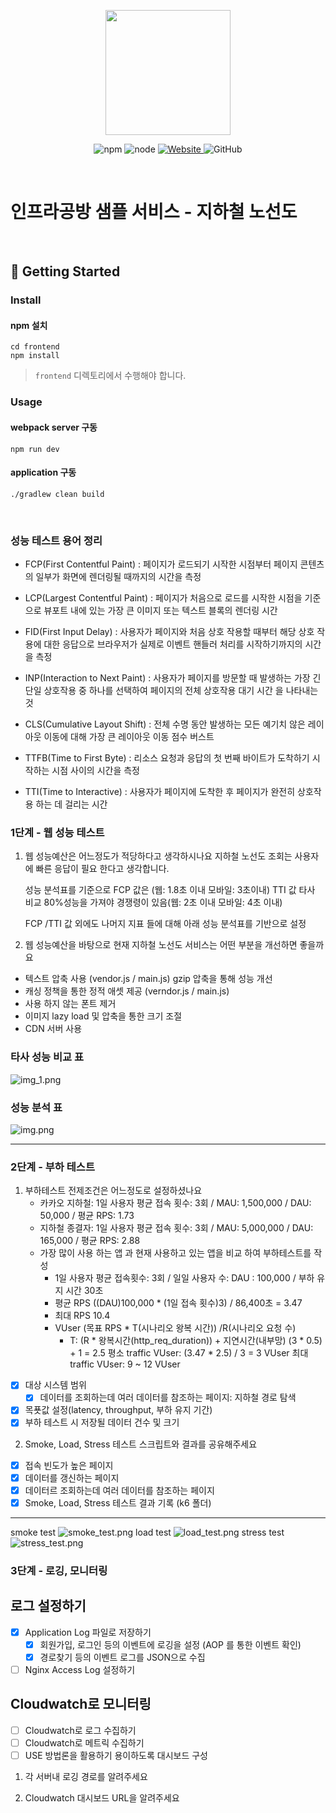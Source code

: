 <p align="center">
    <img width="200px;" src="https://raw.githubusercontent.com/woowacourse/atdd-subway-admin-frontend/master/images/main_logo.png"/>
</p>
<p align="center">
  <img alt="npm" src="https://img.shields.io/badge/npm-%3E%3D%205.5.0-blue">
  <img alt="node" src="https://img.shields.io/badge/node-%3E%3D%209.3.0-blue">
  <a href="https://edu.nextstep.camp/c/R89PYi5H" alt="nextstep atdd">
    <img alt="Website" src="https://img.shields.io/website?url=https%3A%2F%2Fedu.nextstep.camp%2Fc%2FR89PYi5H">
  </a>
  <img alt="GitHub" src="https://img.shields.io/github/license/next-step/atdd-subway-service">
</p>

<br>

# 인프라공방 샘플 서비스 - 지하철 노선도

<br>

## 🚀 Getting Started

### Install
#### npm 설치
```
cd frontend
npm install
```
> `frontend` 디렉토리에서 수행해야 합니다.

### Usage
#### webpack server 구동
```
npm run dev
```
#### application 구동
```
./gradlew clean build
```
<br>

### 성능 테스트 용어 정리

+ FCP(First Contentful Paint) : 페이지가 로드되기 시작한 시점부터 페이지 콘텐츠의 일부가 화면에 렌더링될 때까지의 시간을 측정
  

+ LCP(Largest Contentful Paint) : 페이지가 처음으로 로드를 시작한 시점을 기준으로 뷰포트 내에 있는 가장 큰 이미지 또는 텍스트 블록의 렌더링 시간
  

+ FID(First Input Delay) : 사용자가 페이지와 처음 상호 작용할 때부터 해당 상호 작용에 대한 응답으로 브라우저가 실제로 이벤트 핸들러 처리를 시작하기까지의 시간을 측정
  

+ INP(Interaction to Next Paint) : 사용자가 페이지를 방문할 때 발생하는 가장 긴 단일 상호작용 중 하나를 선택하여 페이지의 전체 상호작용 대기 시간 을 나타내는 것


+ CLS(Cumulative Layout Shift) : 전체 수명 동안 발생하는 모든 예기치 않은 레이아웃 이동에 대해 가장 큰 레이아웃 이동 점수 버스트 

  
+ TTFB(Time to First Byte) : 리소스 요청과 응답의 첫 번째 바이트가 도착하기 시작하는 시점 사이의 시간을 측정


+ TTI(Time to Interactive) : 사용자가 페이지에 도착한 후 페이지가 완전히 상호작용 하는 데 걸리는 시간


### 1단계 - 웹 성능 테스트
1. 웹 성능예산은 어느정도가 적당하다고 생각하시나요
   지하철 노선도 조회는 사용자에 빠른 응답이 필요 한다고 생각합니다.
   
   성능 분석표를 기준으로 FCP 값은 (웹: 1.8초 이내 모바일: 3초이내)
   TTI 값 타사 비교 80%성능을 가져야 경쟁령이 있음(웹: 2초 이내 모바일: 4초 이내)
   
   FCP /TTI 값 외에도 나머지 지표 들에 대해 아래 성능 분석표를 기반으로 설정
   

2. 웹 성능예산을 바탕으로 현재 지하철 노선도 서비스는 어떤 부분을 개선하면 좋을까요
  + 텍스트 압축 사용 (vendor.js / main.js) gzip 압축을 통해 성능 개선
  + 캐싱 정책을 통한 정적 애셋 제공 (verndor.js / main.js)
  + 사용 하지 않는 폰트 제거
  + 이미지 lazy load 및 압축을 통한 크기 조절
  + CDN 서버 사용


### 타사 성능 비교 표 
![img_1.png](img_1.png)
### 성능 분석 표
![img.png](img.png)

---

### 2단계 - 부하 테스트 
1. 부하테스트 전제조건은 어느정도로 설정하셨나요
   + 카카오 지하철: 1일 사용자 평균 접속 횟수: 3회 / MAU: 1,500,000 / DAU: 50,000 / 평균 RPS: 1.73
   + 지하철 종결자: 1일 사용자 평균 접속 횟수: 3회 / MAU: 5,000,000 / DAU: 165,000 / 평균 RPS: 2.88
   + 가장 많이 사용 하는 앱 과 현재 사용하고 있는 앱을 비교 하여 부하테스트를 작성
       * 1일 사용자 평균 접속횟수: 3회 / 일일 사용자 수: DAU : 100,000 / 부하 유지 시간 30초
       * 평균 RPS ((DAU)100,000 * (1일 접속 횟수)3) / 86,400초 = 3.47
       * 최대 RPS 10.4
       * VUser (목표 RPS * T(시나리오 왕복 시간)) /R(시나리오 요청 수)
          - T:  (R * 왕복시간(http_req_duration)) + 지연시간(내부망) (3 * 0.5) + 1 = 2.5
           평소 traffic VUser: (3.47 * 2.5) / 3  = 3 VUser
           최대 traffic VUser: 9 ~ 12 VUser
  -[x] 대상 시스템 범위
     -[x] 데이터를 조회하는데 여러 데이터를 참조하는 페이지: 지하철 경로 탐색
  -[x] 목푯값 설정(latency, throughput, 부하 유지 기간)
  -[x] 부하 테스트 시 저장될 데이터 건수 및 크기
2. Smoke, Load, Stress 테스트 스크립트와 결과를 공유해주세요
  -[x] 접속 빈도가 높은 페이지
  -[x] 데이터를 갱신하는 페이지
  -[x] 데이터르 조회하는데 여러 데이터를 참조하는 페이지
  -[x] Smoke, Load, Stress 테스트 결과 기록 (k6 폴더)
---
smoke test
![smoke_test.png](k6/smoke_test.png)
load test
![load_test.png](k6/load_test.png)
stress test
![stress_test.png](k6/stress_test.png)

### 3단계 - 로깅, 모니터링

## 로그 설정하기
 - [x] Application Log 파일로 저장하기
      - [x] 회원가입, 로그인 등의 이벤트에 로깅을 설정 
        (AOP 를 통한 이벤트 확인)
      - [x] 경로찾기 등의 이벤트 로그를 JSON으로 수집
 - [ ] Nginx Access Log 설정하기

## Cloudwatch로 모니터링
 - [ ] Cloudwatch로 로그 수집하기
 - [ ] Cloudwatch로 메트릭 수집하기 
 - [ ] USE 방법론을 활용하기 용이하도록 대시보드 구성

1. 각 서버내 로깅 경로를 알려주세요
   
2. Cloudwatch 대시보드 URL을 알려주세요

